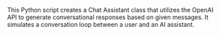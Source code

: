 This Python script creates a Chat Assistant class that utilizes the OpenAI API to generate conversational responses based on given messages. It simulates a conversation loop between a user and an AI assistant.
